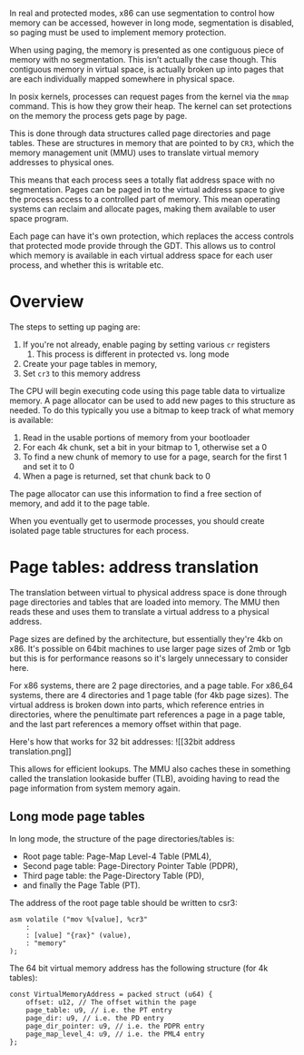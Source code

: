 In real and protected modes, x86 can use segmentation to control how memory can be accessed, however in long mode, segmentation is disabled, so paging must be used to implement memory protection. 

When using paging, the memory is presented as one contiguous piece of memory with no segmentation. This isn't actually the case though. This contiguous memory in virtual space, is actually broken up into pages that are each individually mapped somewhere in physical space. 

In posix kernels, processes can request pages from the kernel via the `mmap` command. This is how they grow their heap. The kernel can set protections on the memory the process gets page by page. 

This is done through data structures called page directories and page tables. These are structures in memory that are pointed to by `CR3`, which the memory management unit (MMU) uses to translate virtual memory addresses to physical ones. 

This means that each process sees a totally flat address space with no segmentation. Pages can be paged in to the virtual address space to give the process access to a controlled part of memory. This mean operating systems can reclaim and allocate pages, making them available to user space program. 

Each page can have it's own protection, which replaces the access controls that protected mode provide through the GDT. This allows us to control which memory is available in each virtual address space for each user process, and whether this is writable etc. 

# Overview

The steps to setting up paging are:

1) If you're not already, enable paging by setting various `cr` registers
	1) This process is different in protected vs. long mode
2) Create your page tables in memory, 
3) Set `cr3` to this memory address

The CPU will begin executing code using this page table data to virtualize memory. A page allocator can be used to add new pages to this structure as needed. To do this typically you use a bitmap to keep track of what memory is available: 

1) Read in the usable portions of memory from your bootloader
2) For each 4k chunk, set a bit in your bitmap to 1, otherwise set a 0
3) To find a new chunk of memory to use for a page, search for the first 1 and set it to 0
4) When a page is returned, set that chunk back to 0

The page allocator can use this information to find a free section of memory, and add it to the page table. 

When you eventually get to usermode processes, you should create isolated page table structures for each process. 

# Page tables: address translation

The translation between virtual to physical address space is done through page directories and tables that are loaded into memory. The MMU then reads these and uses them to translate a virtual address to a physical address. 

Page sizes are defined by the architecture, but essentially they're 4kb on x86. It's possible on 64bit machines to use larger page sizes of 2mb or 1gb but this is for performance reasons so it's largely unnecessary to consider here. 

For x86 systems, there are 2 page directories, and a page table. For x86_64 systems, there are 4 directories and 1 page table (for 4kb page sizes). The virtual address is broken down into parts, which reference entries in directories, where the penultimate part references a page in a page table, and the last part references a memory offset within that page. 

Here's how that works for 32 bit addresses: 
![[32bit address translation.png]]

This allows for efficient lookups. The MMU also caches these in something called the translation lookaside buffer (TLB), avoiding having to read the page information from system memory again. 

## Long mode page tables

In long mode, the structure of the page directories/tables is:

- Root page table:  Page-Map Level-4 Table (PML4),
- Second page table: Page-Directory Pointer Table (PDPR),
- Third page table: the Page-Directory Table (PD),
- and finally the Page Table (PT).

The address of the root page table should be written to csr3:

```zig
asm volatile ("mov %[value], %cr3"
	:
	: [value] "{rax}" (value),
	: "memory"
);
```

The 64 bit virtual memory address has the following structure (for 4k tables): 
```zig
const VirtualMemoryAddress = packed struct (u64) {
	offset: u12, // The offset within the page 
	page_table: u9, // i.e. the PT entry
	page_dir: u9, // i.e. the PD entry
	page_dir_pointer: u9, // i.e. the PDPR entry
	page_map_level_4: u9, // i.e. the PML4 entry
};
```


